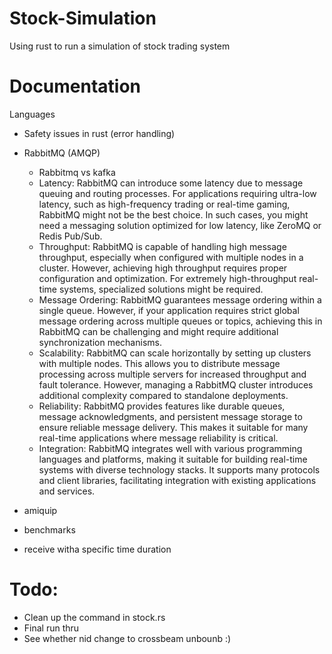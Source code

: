 # Stock-Simulation
Using rust to run a simulation of stock trading system 


# Documentation
Languages
- Safety issues in rust (error handling)

- RabbitMQ (AMQP)
    - Rabbitmq vs kafka
    - Latency: RabbitMQ can introduce some latency due to message queuing and routing processes. For applications requiring ultra-low latency, such as high-frequency trading or real-time gaming, RabbitMQ might not be the best choice. In such cases, you might need a messaging solution optimized for low latency, like ZeroMQ or Redis Pub/Sub.
    - Throughput: RabbitMQ is capable of handling high message throughput, especially when configured with multiple nodes in a cluster. However, achieving high throughput requires proper configuration and optimization. For extremely high-throughput real-time systems, specialized solutions might be required.
    - Message Ordering: RabbitMQ guarantees message ordering within a single queue. However, if your application requires strict global message ordering across multiple queues or topics, achieving this in RabbitMQ can be challenging and might require additional synchronization mechanisms.
    - Scalability: RabbitMQ can scale horizontally by setting up clusters with multiple nodes. This allows you to distribute message processing across multiple servers for increased throughput and fault tolerance. However, managing a RabbitMQ cluster introduces additional complexity compared to standalone deployments.
    - Reliability: RabbitMQ provides features like durable queues, message acknowledgments, and persistent message storage to ensure reliable message delivery. This makes it suitable for many real-time applications where message reliability is critical.
    - Integration: RabbitMQ integrates well with various programming languages and platforms, making it suitable for building real-time systems with diverse technology stacks. It supports many protocols and client libraries, facilitating integration with existing applications and services.
- amiquip
- benchmarks
- receive witha specific time duration


# Todo:
- Clean up the command in stock.rs
- Final run thru
- See whether nid change to crossbeam unbounb :)
